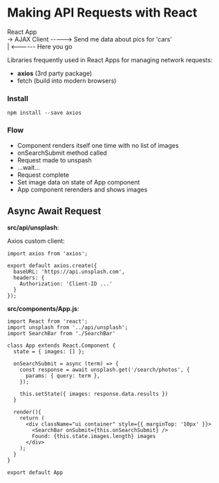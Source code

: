 # Making API Requests with React

React App   
-> AJAX Client -----> Send me data about pics for 'cars'  
             |
             <------ Here you go                          


Libraries frequently used in React Apps for managing network requests:

* **axios** (3rd party package)
* fetch (build into modern browsers)

### Install 
```
npm install --save axios
```

### Flow
* Component renders itself one time with no list of images
* onSearchSubmit method called
* Request made to unspash
* ...wait...
* Request complete
* Set image data on state of App component
* App component rerenders and shows images

## Async Await Request
**src/api/unsplash**:

Axios custom client:
```
import axios from 'axios';

export default axios.create({
  baseURL: 'https://api.unsplash.com',
  headers: {
    Authorization: 'Client-ID ...'
  }
});
```

**src/components/App.js**:

```
import React from 'react';
import unsplash from '../api/unsplash';
import SearchBar from './SearchBar'

class App extends React.Component {
  state = { images: [] };

  onSearchSubmit = async (term) => {
    const response = await unsplash.get('/search/photos', {
      params: { query: term },
    });
    
    this.setState({ images: response.data.results })
  }

  render(){
    return (
      <div className="ui container" style={{ marginTop: '10px' }}>
        <SearchBar onSubmit={this.onSearchSubmit} />
        Found: {this.state.images.length} images
      </div>
    );
  }
}

export default App
```


